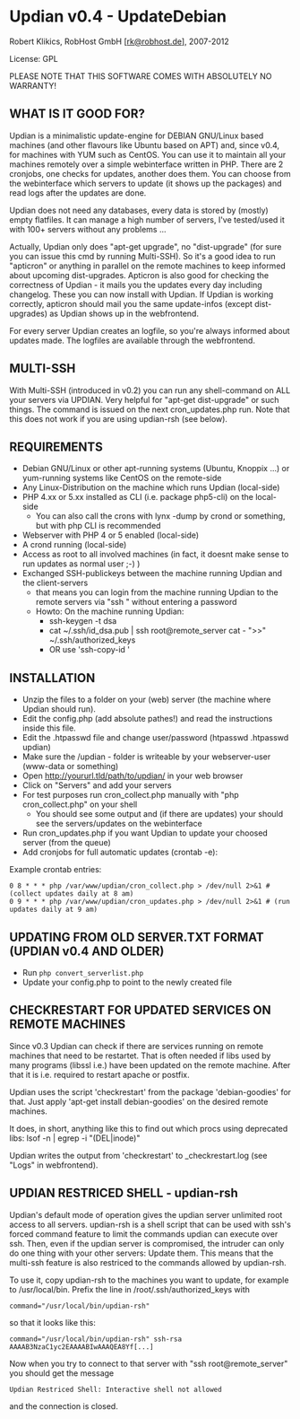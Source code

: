 
Updian v0.4 - UpdateDebian
==========================

Robert Klikics, RobHost GmbH [rk@robhost.de], 2007-2012

License: GPL

PLEASE NOTE THAT THIS SOFTWARE COMES WITH ABSOLUTELY NO WARRANTY!


WHAT IS IT GOOD FOR?
--------------------

Updian is a minimalistic update-engine for DEBIAN GNU/Linux based machines
(and other flavours like Ubuntu based on APT) and, since v0.4, for machines
with YUM such as CentOS. You can use it to maintain all your machines
remotely over a simple webinterface written in PHP. There are 2 cronjobs,
one checks for updates, another does them. You can choose from the
webinterface which servers to update (it shows up the packages) and read
logs after the updates are done.

Updian does not need any databases, every data is stored by (mostly) empty
flatfiles. It can manage a high number of servers, I've tested/used it with
100+ servers without any problems ...

Actually, Updian only does "apt-get upgrade", no "dist-upgrade" (for sure
you can issue this cmd by running Multi-SSH). So it's a good idea to run
"apticron" or anything in parallel on the remote machines to keep informed
about upcoming dist-upgrades. Apticron is also good for checking the
correctness of Updian - it mails you the updates every day including
changelog. These you can now install with Updian. If Updian is working
correctly, apticron should mail you the same update-infos (except
dist-upgrades) as Updian shows up in the webfrontend.

For every server Updian creates an logfile, so you're always informed about
updates made. The logfiles are available through the webfrontend.


MULTI-SSH
---------

With Multi-SSH (introduced in v0.2) you can run any shell-command on ALL
your servers via UPDIAN. Very helpful for "apt-get dist-upgrade" or such
things. The command is issued on the next cron\_updates.php run. Note that
this does not work if you are using updian-rsh (see below).


REQUIREMENTS
------------

- Debian GNU/Linux or other apt-running systems (Ubuntu, Knoppix ...) or yum-running systems like CentOS on the remote-side
- Any Linux-Distribution on the machine which runs Updian (local-side)
- PHP 4.xx or 5.xx installed as CLI (i.e. package php5-cli) on the local-side
    - You can also call the crons with lynx -dump by crond or something, but with php CLI is recommended
- Webserver with PHP 4 or 5 enabled (local-side)
- A crond running (local-side)
- Access as root to all involved machines (in fact, it doesnt make sense to run updates as normal user ;-) )
- Exchanged SSH-publickeys between the machine running Updian and the client-servers
    - that means you can login from the machine running Updian to the remote servers via "ssh <server>" without entering a password
    - Howto: On the machine running Updian:
        - ssh-keygen -t dsa
        - cat ~/.ssh/id_dsa.pub | ssh root@remote_server cat - ">>" ~/.ssh/authorized_keys
        - OR use 'ssh-copy-id <server>'


INSTALLATION
------------

- Unzip the files to a folder on your (web) server (the machine where Updian should run).
- Edit the config.php (add absolute pathes!) and read the instructions inside this file.
- Edit the .htpasswd file and change user/password (htpasswd .htpasswd updian)
- Make sure the /updian - folder is writeable by your webserver-user (www-data or something)
- Open http://yoururl.tld/path/to/updian/ in your web browser
- Click on "Servers" and add your servers
- For test purposes run cron\_collect.php manually with "php cron\_collect.php" on your shell
    - You should see some output and (if there are updates) your should see the servers/updates on the webinterface
- Run cron\_updates.php if you want Updian to update your choosed server (from the queue)
- Add cronjobs for full automatic updates (crontab -e):

Example crontab entries:

    0 8 * * * php /var/www/updian/cron_collect.php > /dev/null 2>&1 # (collect updates daily at 8 am)
    0 9 * * * php /var/www/updian/cron_updates.php > /dev/null 2>&1 # (run updates daily at 9 am)


UPDATING FROM OLD SERVER.TXT FORMAT (UPDIAN v0.4 AND OLDER)
-----------------------------------------------------------

- Run `php convert_serverlist.php`
- Update your config.php to point to the newly created file


CHECKRESTART FOR UPDATED SERVICES ON REMOTE MACHINES
----------------------------------------------------

Since v0.3 Updian can check if there are services running on remote machines
that need to be restartet. That is often needed if libs used by many
programs (libssl i.e.) have been updated on the remote machine. After that
it is i.e. required to restart apache or postfix.

Updian uses the script 'checkrestart' from the package 'debian-goodies' for
that. Just apply 'apt-get install debian-goodies' on the desired remote
machines.

It does, in short, anything like this to find out which procs using
deprecated libs: lsof -n | egrep -i "(DEL|inode)"

Updian writes the output from 'checkrestart' to <server>\_checkrestart.log
(see "Logs" in webfrontend).


UPDIAN RESTRICED SHELL - updian-rsh
-----------------------------------

Updian's default mode of operation gives the updian server unlimited root access
to all servers.
updian-rsh is a shell script that can be used with ssh's forced command feature
to limit the commands updian can execute over ssh. Then, even if the updian
server is compromised, the intruder can only do one thing with your other
servers: Update them. This means that the multi-ssh feature is also restriced to
the commands allowed by updian-rsh.

To use it, copy updian-rsh to the machines you want to update, for example to
/usr/local/bin.
Prefix the line in /root/.ssh/authorized\_keys with

    command="/usr/local/bin/updian-rsh"

so that it looks like this:

    command="/usr/local/bin/updian-rsh" ssh-rsa AAAAB3NzaC1yc2EAAAABIwAAAQEA8Yf[...]

Now when you try to connect to that server with "ssh root@remote\_server"
you should get the message

    Updian Restriced Shell: Interactive shell not allowed

and the connection is closed.
